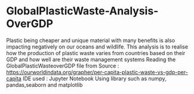 # GlobalPlasticWaste-Analysis-OverGDP
Plastic being cheaper and unique material with many benefits is also impacting negatively on our oceans and wildlife.  This analysis is to realise how the production of plastic waste varies from countries based on their GDP and how well are their waste management systems
Reading the GlobalPlasticWasteoverGDP file from  Source : https://ourworldindata.org/grapher/per-capita-plastic-waste-vs-gdp-per-capita 
IDE used : Jupyter Notebook
Using library such as numpy, pandas,seaborn and matplotlib
